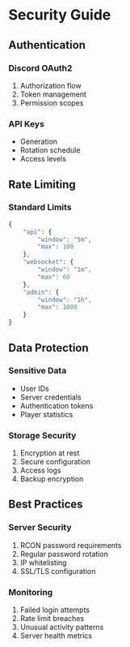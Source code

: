 # Security Guide

## Authentication

### Discord OAuth2
1. Authorization flow
2. Token management
3. Permission scopes

### API Keys
- Generation
- Rotation schedule
- Access levels

## Rate Limiting

### Standard Limits
```javascript
{
    "api": {
        "window": "5m",
        "max": 100
    },
    "websocket": {
        "window": "1m",
        "max": 60
    },
    "admin": {
        "window": "1h",
        "max": 1000
    }
}
```

## Data Protection

### Sensitive Data
- User IDs
- Server credentials
- Authentication tokens
- Player statistics

### Storage Security
1. Encryption at rest
2. Secure configuration
3. Access logs
4. Backup encryption

## Best Practices

### Server Security
1. RCON password requirements
2. Regular password rotation
3. IP whitelisting
4. SSL/TLS configuration

### Monitoring
1. Failed login attempts
2. Rate limit breaches
3. Unusual activity patterns
4. Server health metrics
